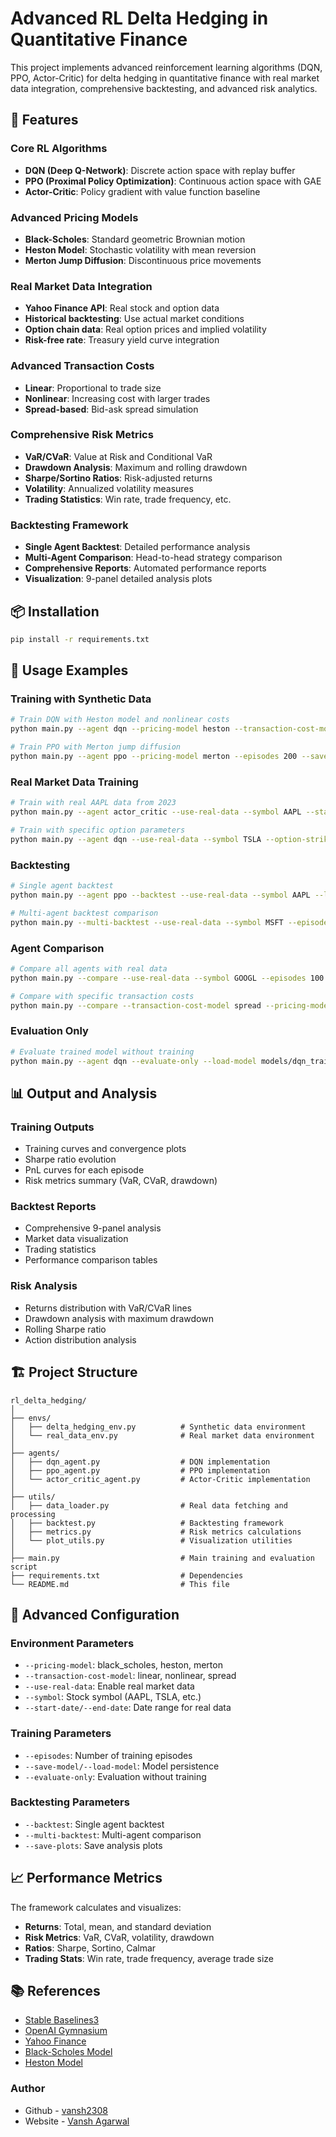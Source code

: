 # Advanced RL Delta Hedging in Quantitative Finance

This project implements advanced reinforcement learning algorithms (DQN, PPO, Actor-Critic) for delta hedging in quantitative finance with real market data integration, comprehensive backtesting, and advanced risk analytics.

## 🚀 Features

### **Core RL Algorithms**
- **DQN (Deep Q-Network)**: Discrete action space with replay buffer
- **PPO (Proximal Policy Optimization)**: Continuous action space with GAE
- **Actor-Critic**: Policy gradient with value function baseline

### **Advanced Pricing Models**
- **Black-Scholes**: Standard geometric Brownian motion
- **Heston Model**: Stochastic volatility with mean reversion
- **Merton Jump Diffusion**: Discontinuous price movements

### **Real Market Data Integration**
- **Yahoo Finance API**: Real stock and option data
- **Historical backtesting**: Use actual market conditions
- **Option chain data**: Real option prices and implied volatility
- **Risk-free rate**: Treasury yield curve integration

### **Advanced Transaction Costs**
- **Linear**: Proportional to trade size
- **Nonlinear**: Increasing cost with larger trades
- **Spread-based**: Bid-ask spread simulation

### **Comprehensive Risk Metrics**
- **VaR/CVaR**: Value at Risk and Conditional VaR
- **Drawdown Analysis**: Maximum and rolling drawdown
- **Sharpe/Sortino Ratios**: Risk-adjusted returns
- **Volatility**: Annualized volatility measures
- **Trading Statistics**: Win rate, trade frequency, etc.

### **Backtesting Framework**
- **Single Agent Backtest**: Detailed performance analysis
- **Multi-Agent Comparison**: Head-to-head strategy comparison
- **Comprehensive Reports**: Automated performance reports
- **Visualization**: 9-panel detailed analysis plots

## 📦 Installation

```bash
pip install -r requirements.txt
```

## 🎯 Usage Examples

### **Training with Synthetic Data**
```bash
# Train DQN with Heston model and nonlinear costs
python main.py --agent dqn --pricing-model heston --transaction-cost-model nonlinear --episodes 300

# Train PPO with Merton jump diffusion
python main.py --agent ppo --pricing-model merton --episodes 200 --save-model models/ppo_merton.pth
```

### **Real Market Data Training**
```bash
# Train with real AAPL data from 2023
python main.py --agent actor_critic --use-real-data --symbol AAPL --start-date 2023-01-01 --end-date 2023-12-31

# Train with specific option parameters
python main.py --agent dqn --use-real-data --symbol TSLA --option-strike 200 --option-expiry 2024-01-19
```

### **Backtesting**
```bash
# Single agent backtest
python main.py --agent ppo --backtest --use-real-data --symbol AAPL --load-model models/ppo_trained.pth

# Multi-agent backtest comparison
python main.py --multi-backtest --use-real-data --symbol MSFT --episodes 5 --save-plots results/comparison.png
```

### **Agent Comparison**
```bash
# Compare all agents with real data
python main.py --compare --use-real-data --symbol GOOGL --episodes 100

# Compare with specific transaction costs
python main.py --compare --transaction-cost-model spread --pricing-model heston
```

### **Evaluation Only**
```bash
# Evaluate trained model without training
python main.py --agent dqn --evaluate-only --load-model models/dqn_trained.pth --use-real-data --symbol AAPL
```

## 📊 Output and Analysis

### **Training Outputs**
- Training curves and convergence plots
- Sharpe ratio evolution
- PnL curves for each episode
- Risk metrics summary (VaR, CVaR, drawdown)

### **Backtest Reports**
- Comprehensive 9-panel analysis
- Market data visualization
- Trading statistics
- Performance comparison tables

### **Risk Analysis**
- Returns distribution with VaR/CVaR lines
- Drawdown analysis with maximum drawdown
- Rolling Sharpe ratio
- Action distribution analysis

## 🏗️ Project Structure

```
rl_delta_hedging/
│
├── envs/
│   ├── delta_hedging_env.py          # Synthetic data environment
│   └── real_data_env.py              # Real market data environment
│
├── agents/
│   ├── dqn_agent.py                  # DQN implementation
│   ├── ppo_agent.py                  # PPO implementation
│   └── actor_critic_agent.py         # Actor-Critic implementation
│
├── utils/
│   ├── data_loader.py                # Real data fetching and processing
│   ├── backtest.py                   # Backtesting framework
│   ├── metrics.py                    # Risk metrics calculations
│   └── plot_utils.py                 # Visualization utilities
│
├── main.py                           # Main training and evaluation script
├── requirements.txt                  # Dependencies
└── README.md                         # This file
```

## 🔧 Advanced Configuration

### **Environment Parameters**
- `--pricing-model`: black_scholes, heston, merton
- `--transaction-cost-model`: linear, nonlinear, spread
- `--use-real-data`: Enable real market data
- `--symbol`: Stock symbol (AAPL, TSLA, etc.)
- `--start-date/--end-date`: Date range for real data

### **Training Parameters**
- `--episodes`: Number of training episodes
- `--save-model/--load-model`: Model persistence
- `--evaluate-only`: Evaluation without training

### **Backtesting Parameters**
- `--backtest`: Single agent backtest
- `--multi-backtest`: Multi-agent comparison
- `--save-plots`: Save analysis plots

## 📈 Performance Metrics

The framework calculates and visualizes:
- **Returns**: Total, mean, and standard deviation
- **Risk Metrics**: VaR, CVaR, volatility, drawdown
- **Ratios**: Sharpe, Sortino, Calmar
- **Trading Stats**: Win rate, trade frequency, average trade size

## 📚 References
- [Stable Baselines3](https://github.com/DLR-RM/stable-baselines3)
- [OpenAI Gymnasium](https://gymnasium.farama.org/)
- [Yahoo Finance](https://finance.yahoo.com/)
- [Black-Scholes Model](https://en.wikipedia.org/wiki/Black%E2%80%93Scholes_model)
- [Heston Model](https://en.wikipedia.org/wiki/Heston_model)




### Author
- Github - [vansh2308](https://github.com/vansh2308)
- Website - [Vansh Agarwal](https://portfolio-website-self-xi.vercel.app/)